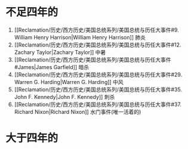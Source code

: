 # 不足四年的
1. [[Reclamation/历史/西方历史/美国总统系列/美国总统与历任大事件#9. William Henry Harrison|William Henry Harrison]] 肺炎
2. [[Reclamation/历史/西方历史/美国总统系列/美国总统与历任大事件#12. Zachary Taylor|Zachary Taylor]] 中暑
3. [[Reclamation/历史/西方历史/美国总统系列/美国总统与历任大事件#James|James Garfield]] 暗杀
4. [[Reclamation/历史/西方历史/美国总统系列/美国总统与历任大事件#29. Warren G. Harding|Warren G. Harding]] 中风
5. [[Reclamation/历史/西方历史/美国总统系列/美国总统与历任大事件#35. John F. Kennedy|John F. Kennedy]] 刺杀
6. [[Reclamation/历史/西方历史/美国总统系列/美国总统与历任大事件#37. Richard Nixon|Richard Nixon]] 水门事件(唯一活着的)
# 大于四年的
